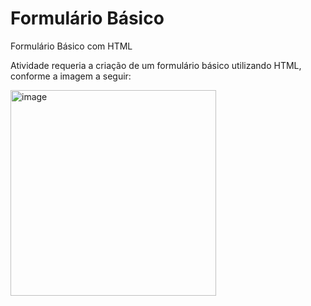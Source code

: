 # Formulário Básico
Formulário Básico com HTML

Atividade requeria a criação de um formulário básico utilizando HTML, conforme a imagem a seguir:

<img width="329" alt="image" src="https://user-images.githubusercontent.com/65786594/167464511-4c8beaf3-4d17-46cf-82ec-6d9d62521cbf.png">
